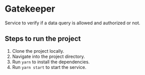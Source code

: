 # Gatekeeper

Service to verify if a data query is allowed and authorized or not.

## Steps to run the project

1. Clone the project locally.
2. Navigate into the project directory.
3. Run `yarn` to install the dependencies.
4. Run `yarn start` to start the service.